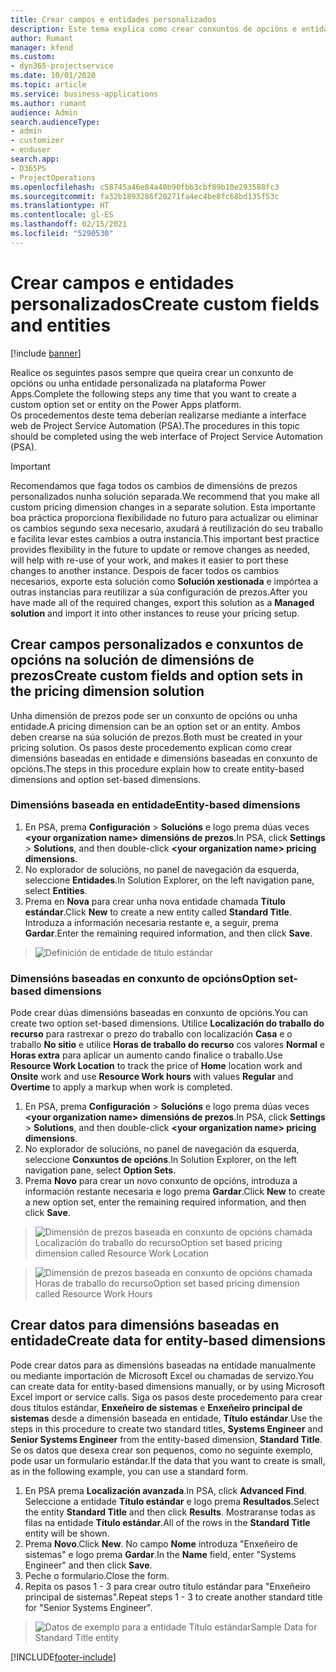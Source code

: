 ```yaml
---
title: Crear campos e entidades personalizados
description: Este tema explica como crear conxuntos de opcións e entidades na súa propia solución na plataforma Power Apps.
author: Rumant
manager: kfend
ms.custom:
- dyn365-projectservice
ms.date: 10/01/2020
ms.topic: article
ms.service: business-applications
ms.author: rumant
audience: Admin
search.audienceType:
- admin
- customizer
- enduser
search.app:
- D365PS
- ProjectOperations
ms.openlocfilehash: c58745a46e84a40b90fbb3cbf89b10e293588fc3
ms.sourcegitcommit: fa32b1893286f20271fa4ec4be8fc68bd135f53c
ms.translationtype: HT
ms.contentlocale: gl-ES
ms.lasthandoff: 02/15/2021
ms.locfileid: "5290530"
---
```

# <a name="create-custom-fields-and-entities"></a><span data-ttu-id="02202-103">Crear campos e entidades personalizados</span><span class="sxs-lookup"><span data-stu-id="02202-103">Create custom fields and entities</span></span> 

[!include [banner](../includes/psa-now-project-operations.md)]

<span data-ttu-id="02202-104">Realice os seguintes pasos sempre que queira crear un conxunto de opcións ou unha entidade personalizada na plataforma Power Apps.</span><span class="sxs-lookup"><span data-stu-id="02202-104">Complete the following steps any time that you want to create a custom option set or entity on the Power Apps platform.</span></span>  
<span data-ttu-id="02202-105">Os procedementos deste tema deberían realizarse mediante a interface web de Project Service Automation (PSA).</span><span class="sxs-lookup"><span data-stu-id="02202-105">The procedures in this topic should be completed using the web interface of Project Service Automation (PSA).</span></span>

> [!IMPORTANT]
> <span data-ttu-id="02202-106">Recomendamos que faga todos os cambios de dimensións de prezos personalizados nunha solución separada.</span><span class="sxs-lookup"><span data-stu-id="02202-106">We recommend that you make all custom pricing dimension changes in a separate solution.</span></span> <span data-ttu-id="02202-107">Esta importante boa práctica proporciona flexibilidade no futuro para actualizar ou eliminar os cambios segundo sexa necesario, axudará á reutilización do seu traballo e facilita levar estes cambios a outra instancia.</span><span class="sxs-lookup"><span data-stu-id="02202-107">This important best practice provides flexibility in the future to update or remove changes as needed, will help with re-use of your work, and makes it easier to port these changes to another instance.</span></span> <span data-ttu-id="02202-108">Despois de facer todos os cambios necesarios, exporte esta solución como **Solución xestionada** e impórtea a outras instancias para reutilizar a súa configuración de prezos.</span><span class="sxs-lookup"><span data-stu-id="02202-108">After you have made all of the required changes, export this solution as a **Managed solution** and import it into other instances to reuse your pricing setup.</span></span>

  
## <a name="create-custom-fields-and-option-sets-in-the-pricing-dimension-solution"></a><span data-ttu-id="02202-109">Crear campos personalizados e conxuntos de opcións na solución de dimensións de prezos</span><span class="sxs-lookup"><span data-stu-id="02202-109">Create custom fields and option sets in the pricing dimension solution</span></span>

<span data-ttu-id="02202-110">Unha dimensión de prezos pode ser un conxunto de opcións ou unha entidade.</span><span class="sxs-lookup"><span data-stu-id="02202-110">A pricing dimension can be an option set or an entity.</span></span> <span data-ttu-id="02202-111">Ambos deben crearse na súa solución de prezos.</span><span class="sxs-lookup"><span data-stu-id="02202-111">Both must be created in your pricing solution.</span></span> <span data-ttu-id="02202-112">Os pasos deste procedemento explican como crear dimensións baseadas en entidade e dimensións baseadas en conxunto de opcións.</span><span class="sxs-lookup"><span data-stu-id="02202-112">The steps in this procedure explain how to create entity-based dimensions and option set-based dimensions.</span></span>

### <a name="entity-based-dimensions"></a><span data-ttu-id="02202-113">Dimensións baseada en entidade</span><span class="sxs-lookup"><span data-stu-id="02202-113">Entity-based dimensions</span></span>

1. <span data-ttu-id="02202-114">En PSA, prema **Configuración** > **Solucións** e logo prema dúas veces **\<your organization name> dimensións de prezos**.</span><span class="sxs-lookup"><span data-stu-id="02202-114">In PSA, click **Settings** > **Solutions**, and then double-click **\<your organization name> pricing dimensions**.</span></span>
2. <span data-ttu-id="02202-115">No explorador de solucións, no panel de navegación da esquerda, seleccione **Entidades**.</span><span class="sxs-lookup"><span data-stu-id="02202-115">In Solution Explorer, on the left navigation pane, select **Entities**.</span></span>
3. <span data-ttu-id="02202-116">Prema en **Nova** para crear unha nova entidade chamada **Título estándar**.</span><span class="sxs-lookup"><span data-stu-id="02202-116">Click **New** to create a new entity called **Standard Title**.</span></span> <span data-ttu-id="02202-117">Introduza a información necesaria restante e, a seguir, prema **Gardar**.</span><span class="sxs-lookup"><span data-stu-id="02202-117">Enter the remaining required information, and then click **Save**.</span></span>

> ![Definición de entidade de título estándar](media/Standard-Title-entity-definition.png)


### <a name="option-set-based-dimensions"></a><span data-ttu-id="02202-119">Dimensións baseadas en conxunto de opcións</span><span class="sxs-lookup"><span data-stu-id="02202-119">Option set-based dimensions</span></span> 
<span data-ttu-id="02202-120">Pode crear dúas dimensións baseadas en conxunto de opcións.</span><span class="sxs-lookup"><span data-stu-id="02202-120">You can create two option set-based dimensions.</span></span> <span data-ttu-id="02202-121">Utilice **Localización do traballo do recurso** para rastrexar o prezo do traballo con localización **Casa** e o traballo **No sitio** e utilice **Horas de traballo do recurso** cos valores **Normal** e **Horas extra** para aplicar un aumento cando finalice o traballo.</span><span class="sxs-lookup"><span data-stu-id="02202-121">Use **Resource Work Location** to track the price of **Home** location work and **Onsite** work and use **Resource Work hours** with values **Regular** and **Overtime** to apply a markup when work is completed.</span></span>


1. <span data-ttu-id="02202-122">En PSA, prema **Configuración** > **Solucións** e logo prema dúas veces **\<your organization name> dimensións de prezos**.</span><span class="sxs-lookup"><span data-stu-id="02202-122">In PSA, click **Settings** > **Solutions**, and then double-click  **\<your organization name> pricing dimensions**.</span></span> 
2. <span data-ttu-id="02202-123">No explorador de solucións, no panel de navegación da esquerda, seleccione **Conxuntos de opcións**.</span><span class="sxs-lookup"><span data-stu-id="02202-123">In Solution Explorer, on the left navigation pane, select  **Option Sets**.</span></span> 
3. <span data-ttu-id="02202-124">Prema **Novo** para crear un novo conxunto de opcións, introduza a información restante necesaria e logo prema **Gardar**.</span><span class="sxs-lookup"><span data-stu-id="02202-124">Click **New** to create a new option set, enter the remaining required information, and then click **Save**.</span></span>

> ![<span data-ttu-id="02202-125">Dimensión de prezos baseada en conxunto de opcións chamada Localización do traballo do recurso</span><span class="sxs-lookup"><span data-stu-id="02202-125">Option set based pricing dimension called Resource Work Location</span></span> ](media/Option-set-PD-called-Resource-Work-Location.png)

> ![<span data-ttu-id="02202-126">Dimensión de prezos baseada en conxunto de opcións chamada Horas de traballo do recurso</span><span class="sxs-lookup"><span data-stu-id="02202-126">Option set based pricing dimension called Resource Work Hours</span></span> ](media/Option-set-PD-called-Resource-Work-Hours.PNG)


## <a name="create-data-for-entity-based-dimensions"></a><span data-ttu-id="02202-127">Crear datos para dimensións baseadas en entidade</span><span class="sxs-lookup"><span data-stu-id="02202-127">Create data for entity-based dimensions</span></span>

<span data-ttu-id="02202-128">Pode crear datos para as dimensións baseadas na entidade manualmente ou mediante importación de Microsoft Excel ou chamadas de servizo.</span><span class="sxs-lookup"><span data-stu-id="02202-128">You can create data for entity-based dimensions manually, or by using Microsoft Excel import or service calls.</span></span> <span data-ttu-id="02202-129">Siga os pasos deste procedemento para crear dous títulos estándar, **Enxeñeiro de sistemas** e **Enxeñeiro principal de sistemas** desde a dimensión baseada en entidade, **Título estándar**.</span><span class="sxs-lookup"><span data-stu-id="02202-129">Use the steps in this procedure to create two standard titles, **Systems Engineer** and **Senior Systems Engineer** from the entity-based dimension, **Standard Title**.</span></span> <span data-ttu-id="02202-130">Se os datos que desexa crear son pequenos, como no seguinte exemplo, pode usar un formulario estándar.</span><span class="sxs-lookup"><span data-stu-id="02202-130">If the data that you want to create is small, as in the following example, you can use a standard form.</span></span>

1. <span data-ttu-id="02202-131">En PSA prema **Localización avanzada**.</span><span class="sxs-lookup"><span data-stu-id="02202-131">In PSA, click **Advanced Find**.</span></span> <span data-ttu-id="02202-132">Seleccione a entidade **Título estándar** e logo prema **Resultados**.</span><span class="sxs-lookup"><span data-stu-id="02202-132">Select the entity **Standard Title** and then click **Results**.</span></span> <span data-ttu-id="02202-133">Mostraranse todas as filas na entidade **Título estándar**.</span><span class="sxs-lookup"><span data-stu-id="02202-133">All of the rows in the **Standard Title** entity will be shown.</span></span>
2. <span data-ttu-id="02202-134">Prema **Novo**.</span><span class="sxs-lookup"><span data-stu-id="02202-134">Click **New**.</span></span> <span data-ttu-id="02202-135">No campo **Nome** introduza "Enxeñeiro de sistemas" e logo prema **Gardar**.</span><span class="sxs-lookup"><span data-stu-id="02202-135">In the **Name** field, enter "Systems Engineer" and then click **Save**.</span></span>
3. <span data-ttu-id="02202-136">Peche o formulario.</span><span class="sxs-lookup"><span data-stu-id="02202-136">Close the form.</span></span> 
4. <span data-ttu-id="02202-137">Repita os pasos 1 - 3 para crear outro título estándar para "Enxeñeiro principal de sistemas".</span><span class="sxs-lookup"><span data-stu-id="02202-137">Repeat steps 1 - 3 to create another standard title for "Senior Systems Engineer".</span></span>

> ![<span data-ttu-id="02202-138">Datos de exemplo para a entidade Título estándar</span><span class="sxs-lookup"><span data-stu-id="02202-138">Sample Data for Standard Title entity</span></span> ](media/ST-data.png)




[!INCLUDE[footer-include](../includes/footer-banner.md)]